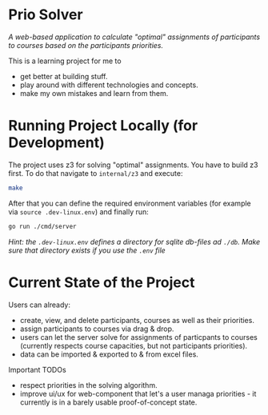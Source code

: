 # Prio Solver
*A web-based application to calculate "optimal" assignments of participants to courses based on the participants priorities.*

This is a learning project for me to 
- get better at building stuff.
- play around with different technologies and concepts.
- make my own mistakes and learn from them.

# Running Project Locally (for Development) 

The project uses z3 for solving "optimal" assignments. You have to build z3 first. To do that navigate to `internal/z3` and execute:
```sh
make
```

After that you can define the required environment variables (for example via `source .dev-linux.env`) and finally run:
```sh
go run ./cmd/server
```

*Hint: the `.dev-linux.env` defines a directory for sqlite db-files ad `./db`. Make sure that directory exists if you use the `.env` file*

# Current State of the Project

Users can already:
- create, view, and delete participants, courses as well as their priorities.
- assign participants to courses via drag & drop.
- users can let the server solve for assignments of particpants to courses (currently respects course capacities, but not participants priorities).
- data can be imported & exported to & from excel files.

Important TODOs
- respect priorities in the solving algorithm.
- improve ui/ux for web-component that let's a user managa priorities - it currently is in a barely usable proof-of-concept state.
